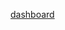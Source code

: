 [dashboard](https://github.com/kapishash/London-bike-rides-with-tableau/blob/main/london%20bikes.twb)
